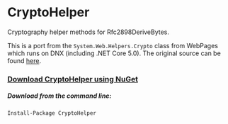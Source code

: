 # CryptoHelper
Cryptography helper methods for Rfc2898DeriveBytes.

This is a port from the `System.Web.Helpers.Crypto` class from WebPages which runs on DNX (including .NET Core 5.0). The original source can be found [here](http://aspnetwebstack.codeplex.com/SourceControl/latest#src/System.Web.Helpers/Crypto.cs).

### [**Download CryptoHelper using NuGet**](https://www.nuget.org/packages/CryptoHelper)

##### Download from the command line:
```
Install-Package CryptoHelper
```
